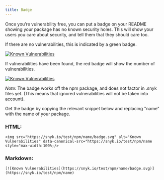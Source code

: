 ```yaml
---
title: Badge
---
```


Once you’re vulnerability free, you can put a badge on your README showing your package has no known security holes. This will show your users you care about security, and tell them that they should care too.

If there are no vulnerabilities, this is indicated by a green badge.

<a class="link--unstyled" href="https://snyk.io/test/npm/name"><img src="https://snyk.io/test/npm/name/badge.svg" alt="Known Vulnerabilities" data-canonical-src="https://snyk.io/test/npm/name/" style="max-width:100%;"></a>

If vulnerabilities have been found, the red badge will show the number of vulnerabilities.

<a class="link--unstyled" href="https://snyk.io/test/npm/jsbin"><img src="https://snyk.io/test/npm/jsbin/badge.svg" alt="Known Vulnerabilities" data-canonical-src="https://snyk.io/test/npm/jsbin/" style="max-width:100%;"></a>

_Note:_ The badge works off the npm package, and does not factor in .snyk files yet. (This means that ignored vulnerabilities will not be taken into account).

Get the badge by copying the relevant snippet below and replacing "name" with the name of your package.

### HTML:

```
<img src="https://snyk.io/test/npm/name/badge.svg" alt="Known Vulnerabilities" data-canonical-src="https://snyk.io/test/npm/name style="max-width:100%;/>
```

### Markdown:

```
[![Known Vulnerabilities](https://snyk.io/test/npm/name/badge.svg)](https://snyk.io/test/npm/name)
```
